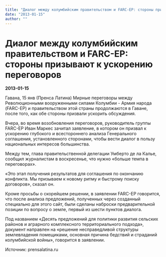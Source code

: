 ```yaml
---
title: "Диалог между колумбийским правительством и FARC-EP: стороны призывают к ускорению переговоров"
date: "2013-01-15"
author: ""
---
```


# Диалог между колумбийским правительством и FARC-EP: стороны призывают к ускорению переговоров

**2013-01-15** 

Гавана, 15 янв (Пренса Латина) Мирные переговоры между Революционными  вооруженными  силами  Колумбии - Армия народа  (FARC-EP) и правительством  этой страны продолжаются в Гаване, после того, как  обе стороны призвали ускорить обсуждения.

 

 Вчера, во время возобновления переговоров, руководитель группы FARC-EP  Иван Маркес  зачитал заявление, в котором он призвал к ускорению  глубокого  и всестороннего  анализа  Генерального соглашения,  установленного  сторонами, чтобы вести диалог  в пользу национальных  интересов большинства.



Между тем, глава правительственной делегации  Умберто де ла Калье, сообщил журналистам в воскресенье, что нужно «больше темпа  в переговорах».



 «Это этап получения результатов для соглашения по окончанию  конфликта. Мы призываем  к новому  ритму и  быстрому поиску договоров», сказал он.



Кроме просьбы о скорейшем решении, в заявлении  FARC-EP говорится,  что после анализа предложений, полученных через  созданный  специально для этого сайт, были сделаны наброски  предварительной  позиции по вопросу о земле, первый  из шести пунктов  диалога. 



Под названием «Десять предложений для политики развития сельских районов и аграрного комплексного  территориального  подхода», документ направлен на «решение несправедливой  структуры  землевладения помещиками, основная  причина бедствий  и страданий колумбийской  войны», говорится в  заявлении.

Источник: prensalatina.ru